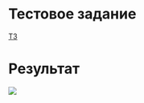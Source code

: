 # Тестовое задание
[ТЗ](https://docs.google.com/document/d/1vgtVVgiTDYZxrgxsXB88Yh6hksLloQN7NxEEJKDtrYc/edit "TZ")


# Результат
![](https://github.com/DiZiNnEs/mono-users-tz/blob/master/result.gif)



